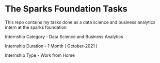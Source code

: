 # The Sparks Foundation Tasks
This repo contains my tasks done as a data science and business analytics intern at the sparks foundation

Internship Category - Data Science and Business Analytics

Internship Duration - 1 Month ( October-2021 )

Internship Type - Work from Home
